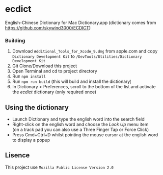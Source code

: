 # ecdict
English-Chinese Dictionary for Mac Dictionary.app (dictionary comes from https://github.com/skywind3000/ECDICT)

### Building

1. Download `Additional_Tools_for_Xcode_9.dmg` from apple.com and copy `Dictionary Development Kit` to `/DevTools/Utilities/Dictionary Development Kit`
2. Git Clone/Download this project
3. Open Terminal and cd to project directory
4. Run `npm install`
5. Run `npm run build` (this will build and install the dictionary)
6. In Dictionary > Preferences, scroll to the bottom of the list and activate the *ecdict* dictionary (only required once)

## Using the dictionary

* Launch Dictionary and type the english word into the search field
* Right-click on the english word and choose the _Look Up_ menu item  
  (on a track pad you can also use a Three Finger Tap or Force Click)
* Press Cmd+Ctrl+D whilst pointing the mouse cursor at the english word to display a popup


## Lisence 
This project use `Mozilla Public License Version 2.0`
